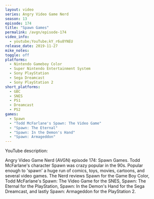 ```yaml
---
layout: video
series: Angry Video Game Nerd
season: 13
episode: 174
title: "Spawn Games"
permalink: /avgn/episode-174
video_info:
  - youtube;YouTube;kY_r6u8YNEU
release_date: 2019-11-27
mike_notes:
toggle: off
platforms:
  - Nintendo Gameboy Color
  - Super Nintendo Entertainment System
  - Sony PlayStation
  - Sega Dreamcast
  - Sony PlayStation 2
short_platforms:
  - GBC
  - SNES
  - PS1
  - Dreamcast
  - PS2
games:
  - Spawn
  - "Todd McFarlane's Spawn: The Video Game"
  - "Spawn: The Eternal"
  - "Spawn: In the Demon's Hand"
  - "Spawn: Armageddon"
---
```


<p class="yt-description">YouTube description:</p>

Angry Video Game Nerd (AVGN) episode 174: Spawn Games. Todd McFarlane's character Spawn was crazy popular in the 90s. Popular enough to 'spawn' a huge run of comics, toys, movies, cartoons, and several video games. The Nerd reviews Spawn for the Game Boy Color, Todd McFarlane's Spawn: The Video Game for the SNES, Spawn: The Eternal for the PlayStation, Spawn: In the Demon's Hand for the Sega Dreamcast, and lastly Spawn: Armageddon for the PlayStation 2.
